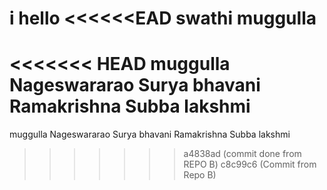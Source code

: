 i hello
<<<<<<EAD
swathi muggulla
=======
<<<<<<< HEAD
muggulla Nageswararao Surya bhavani Ramakrishna Subba lakshmi
=======
muggulla Nageswararao Surya bhavani Ramakrishna Subba lakshmi
>>>>>>> a4838ad (commit done from REPO B)
>>>>>>> c8c99c6 (Commit from Repo B)
